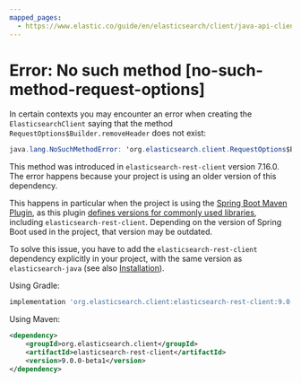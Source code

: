 ```yaml
---
mapped_pages:
  - https://www.elastic.co/guide/en/elasticsearch/client/java-api-client/current/no-such-method-request-options.html
---
```


# Error: No such method [no-such-method-request-options]

In certain contexts you may encounter an error when creating the `ElasticsearchClient` saying that the method `RequestOptions$Builder.removeHeader` does not exist:

```java
java.lang.NoSuchMethodError: 'org.elasticsearch.client.RequestOptions$Builder org.elasticsearch.client.RequestOptions$Builder.removeHeader(java.lang.String)'
```

This method was introduced in `elasticsearch-rest-client` version 7.16.0. The error happens because your project is using an older version of this dependency.

This happens in particular when the project is using the [Spring Boot Maven Plugin](https://docs.spring.io/spring-boot/docs/current/maven-plugin/reference/htmlsingle/), as this plugin [defines versions for commonly used libraries](https://github.com/spring-projects/spring-boot/blob/main/spring-boot-project/spring-boot-dependencies/build.gradle), including `elasticsearch-rest-client`. Depending on the version of Spring Boot used in the project, that version may be outdated.

To solve this issue, you have to add the `elasticsearch-rest-client` dependency explicitly in your project, with the same version as `elasticsearch-java` (see also [Installation](elasticsearch-java://reference/installation.md)).

Using Gradle:

```groovy
implementation 'org.elasticsearch.client:elasticsearch-rest-client:9.0.0-beta1'
```

Using Maven:

```xml
<dependency>
    <groupId>org.elasticsearch.client</groupId>
    <artifactId>elasticsearch-rest-client</artifactId>
    <version>9.0.0-beta1</version>
</dependency>
```

